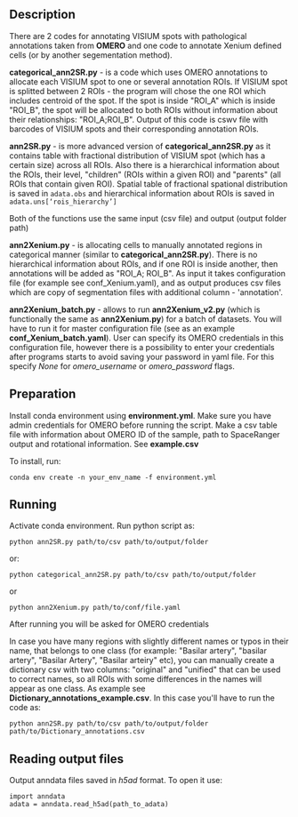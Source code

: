 ## Description

There are 2 codes for annotating VISIUM spots with pathological annotations taken from **OMERO** and one code to annotate Xenium defined cells (or by another segementation method). 

**categorical_ann2SR.py** - is a code which uses OMERO annotations to allocate each VISIUM spot to one or several annotation ROIs. If VISIUM spot is splitted between 2 ROIs - the program will chose the one ROI which includes centroid of the spot. If the spot is inside "ROI_A" which is inside "ROI_B", the spot will be allocated to both ROIs without information about their relationships: "ROI_A;ROI_B". Output of this code is cswv file with barcodes of VISIUM spots and their corresponding annotation ROIs.

**ann2SR.py** - is more advanced version of **categorical_ann2SR.py** as it contains table with fractional distribution of VISIUM spot (which has a certain size) across all ROIs. Also there is a hierarchical information about the ROIs, their level, "children" (ROIs within a given ROI) and "parents" (all ROIs that contain given ROI). Spatial table of fractional spational distribution is saved in ```adata.obs``` and hierarchical information about ROIs is saved in ``` adata.uns[‘rois_hierarchy’] ```

Both of the functions use the same input (csv file) and output (output folder path)

**ann2Xenium.py** - is allocating cells to manually annotated regions in categorical manner (similar to **categorical_ann2SR.py**). There is no hierarchical information about ROIs, and if one ROI is inside another, then annotations will be added as  "ROI_A; ROI_B". As input it takes configuration file (for example see conf_Xenium.yaml), and as output produces csv files which are copy of segmentation files with additional column - 'annotation'.

**ann2Xenium_batch.py** - allows to run **ann2Xenium_v2.py** (which is functionally the same as **ann2Xenium.py**) for a batch of datasets. You will have to run it for master configuration file (see as an example **conf_Xenium_batch.yaml**). User can specify its OMERO credentials in this configuration file, however there is a possibility to enter your credentials after programs starts to avoid saving your password in yaml file. For this specify *None* for *omero_username* or *omero_password* flags.

## Preparation

Install conda environment using **environment.yml**. Make sure you have admin credentials for OMERO before running the script. Make a csv table file with information about OMERO ID of the sample, path to SpaceRanger output and rotational information. See **example.csv**

To install, run:
```
conda env create -n your_env_name -f environment.yml
```

## Running

Activate conda environment. Run python script as:
```
python ann2SR.py path/to/csv path/to/output/folder 
```
or:
```
python categorical_ann2SR.py path/to/csv path/to/output/folder 
```
or 
```
python ann2Xenium.py path/to/conf/file.yaml 
```
After running you will be asked for OMERO credentials

In case you have many regions with slightly different names or typos in their name, that belongs to one class (for example: "Basilar artery", "basilar artery", "Basilar Artery", "Basilar arteiry" etc), you can manually create a dictionary csv with two columns: "original" and "unified" that can be used to correct names, so all ROIs with some differences in the names will appear as one class. As example see **Dictionary_annotations_example.csv**. In this case you'll have to run the code as:
```
python ann2SR.py path/to/csv path/to/output/folder path/to/Dictionary_annotations.csv
```

## Reading output files
Output anndata files saved in *h5ad* format. To open it use:
```
import anndata
adata = anndata.read_h5ad(path_to_adata)
```
